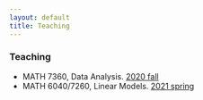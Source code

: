 ```yaml
---
layout: default
title: Teaching
---
```


### Teaching

* MATH 7360, Data Analysis. [2020 fall](https://tulane-math7360.github.io/)
* MATH 6040/7260, Linear Models. [2021 spring](https://tulane-math7360.github.io/)
